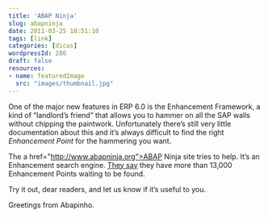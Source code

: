 ```yaml
---
title: 'ABAP Ninja'
slug: abapninja
date: 2011-03-25 18:51:10
tags: [link]
categories: [dicas]
wordpressId: 286
draft: false
resources:
- name: featuredImage
  src: "images/thumbnail.jpg"
---
```

One of the major new features in ERP 6.0 is the Enhancement Framework, a kind of “landlord’s friend” that allows you to hammer on all the SAP walls without chipping the paintwork. Unfortunately there’s still very little documentation about this and it’s always difficult to find the right _Enhancement Point_ for the hammering you want.

The a href="http://www.abapninja.org">ABAP Ninja site tries to help. It’s an Enhancement search engine. [They say][1] they have more than 13,000 Enhancement Points waiting to be found.

Try it out, dear readers, and let us know if it’s useful to you.

Greetings from Abapinho.

   [1]: http://www.abapninja.org/pages/about
